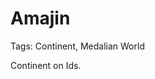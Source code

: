 # Amajin

Tags: Continent, Medalian World

Continent on Ids. <!--Ids do not have continents, consider putting this onto Eva instead-->